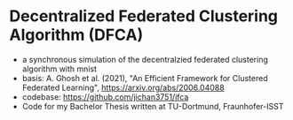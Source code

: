 # Decentralized Federated Clustering Algorithm (DFCA)

- a synchronous simulation of the decentralzied federated clustering algorithm with mnist 
- basis: A. Ghosh et al. (2021), "An Efficient Framework for Clustered Federated Learning", https://arxiv.org/abs/2006.04088
- codebase: https://github.com/jichan3751/ifca
- Code for my Bachelor Thesis written at TU-Dortmund, Fraunhofer-ISST
